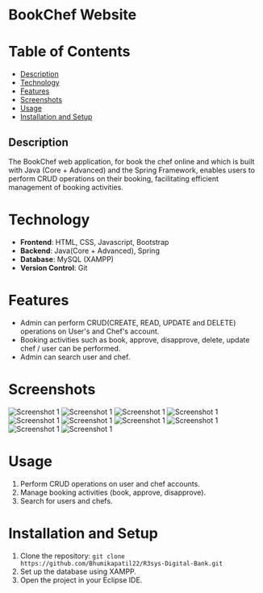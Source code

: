 # BookChef Website

# Table of Contents
+ [Description](#description)
+ [Technology](#technology)
+ [Features](#features)
+ [Screenshots](#screenshots)
+ [Usage](#usage)
+ [Installation and Setup](#installationandsetup)

## Description <a name="description"></a>
The BookChef web application, for book the chef online and which is built with Java (Core + Advanced) and the Spring Framework, enables users to perform CRUD operations on their booking, facilitating efficient management of booking activities.

# Technology <a name="technology"></a>
- **Frontend**: HTML, CSS, Javascript, Bootstrap
- **Backend**: Java(Core + Advanced), Spring
- **Database**: MySQL (XAMPP)
- **Version Control**: Git

# Features <a name="features"></a>
- Admin can perform CRUD(CREATE, READ, UPDATE and DELETE) operations on User's and Chef's account.
- Booking activities such as book, approve, disapprove, delete, update chef / user can be performed.
- Admin can search user and chef.

# Screenshots <a name="screenshots"></a>

![Screenshot 1](https://github.com/xdpranali/BookChef/blob/main/images/1.png)
![Screenshot 1](https://github.com/xdpranali/BookChef/blob/main/images/2.png)
![Screenshot 1](https://github.com/xdpranali/BookChef/blob/main/images/3.png)
![Screenshot 1](https://github.com/xdpranali/BookChef/blob/main/images/4.png)
![Screenshot 1](https://github.com/xdpranali/BookChef/blob/main/images/5.png)
![Screenshot 1](https://github.com/xdpranali/BookChef/blob/main/images/6.png)
![Screenshot 1](https://github.com/xdpranali/BookChef/blob/main/images/7.png)
![Screenshot 1](https://github.com/xdpranali/BookChef/blob/main/images/8.png)
![Screenshot 1](https://github.com/xdpranali/BookChef/blob/main/images/9.png)
![Screenshot 1](https://github.com/xdpranali/BookChef/blob/main/images/10.png)

# Usage <a name="usage"></a> 
1. Perform CRUD operations on user and chef accounts.
2. Manage booking activities (book, approve, disapprove).
3. Search for users and chefs.

# Installation and Setup <a name="installationandsetup"></a>
1. Clone the repository: `git clone https://github.com/Bhumikapatil22/R3sys-Digital-Bank.git`
2. Set up the database using XAMPP.
3. Open the project in your Eclipse IDE.
